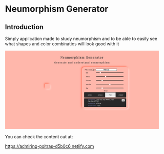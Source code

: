 # Neumorphism Generator

## Introduction

Simply application made to study neumorphism and to be able to easily see what shapes and color combinatios will  look good with it

![application image](./readme_imgs/app.png)

You can check the content out at:

https://admiring-poitras-d5b0c6.netlify.com
